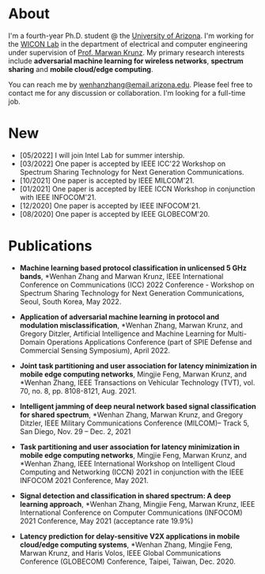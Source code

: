 # About

<!-- You can use the [editor on GitHub](https://github.com/Wenhan2020/wenhan2020.github.io/edit/main/index.md) to maintain and preview the content for your website in Markdown files. -->

<!-- Whenever you commit to this repository, GitHub Pages will run [Jekyll](https://jekyllrb.com/) to rebuild the pages in your site, from the content in your Markdown files. -->

I'm a fourth-year Ph.D. student @ the [University of Arizona](https://www.arizona.edu/admissions?gclid=CjwKCAjwqauVBhBGEiwAXOepkSKueiG3QsLdkJ6xL-t-di_FFhJ9HqhBQPh7FHvI2KLnCFmRwH1H4RoCic8QAvD_BwE). I'm working for the [WICON Lab](https://wireless.ece.arizona.edu/) in the department of electrical and computer engineering under supervision of [Prof. Marwan Krunz](https://ece.engineering.arizona.edu/faculty-staff/faculty/marwan-krunz). My primary research interests include **adversarial machine learning for wireless networks**, **spectrum sharing** and **mobile cloud/edge computing**.

You can reach me by [wenhanzhang@email.arizona.edu](mailto:wenhanzhang@email.arizona.edu). Please feel free to contact me for any discussion or collaboration. I'm looking for a full-time job.

# New
* [05/2022] I will join Intel Lab for summer intership.
* [03/2022] One paper is accepted by IEEE ICC'22 Workshop on Spectrum Sharing Technology for Next Generation Communications.
* [10/2021] One paper is accepted by IEEE MILCOM'21.
* [01/2021] One paper is accepted by IEEE ICCN Workshop in conjunction with IEEE INFOCOM'21.
* [12/2020] One paper is accepted by IEEE INFOCOM'21.
* [08/2020] One paper is accepted by IEEE GLOBECOM'20.

# Publications

<!-- Markdown is a lightweight and easy-to-use syntax for styling your writing. It includes conventions for

```markdown
Syntax highlighted code block

# Header 1
## Header 2
### Header 3

- Bulleted
- List

1. Numbered
2. List

**Bold** and _Italic_ and `Code` text

[Link](url) and ![Image](src)
```

For more details see [Basic writing and formatting syntax](https://docs.github.com/en/github/writing-on-github/getting-started-with-writing-and-formatting-on-github/basic-writing-and-formatting-syntax). -->


* **Machine learning based protocol classification in unlicensed 5 GHz bands**, *Wenhan Zhang and Marwan Krunz, IEEE International Conference on Communications (ICC) 2022 Conference - Workshop on Spectrum Sharing Technology for Next Generation Communications, Seoul, South Korea,  May 2022.

* **Application of adversarial machine learning in protocol and modulation misclassification**, *Wenhan Zhang, Marwan Krunz, and Gregory Ditzler, Artificial Intelligence and Machine Learning for Multi-Domain Operations Applications Conference (part of SPIE Defense and Commercial Sensing Symposium), April 2022.


* **Joint task partitioning and user association for latency minimization in mobile edge computing networks**, Mingjie Feng, Marwan Krunz, and *Wenhan Zhang, IEEE Transactions on Vehicular Technology (TVT), vol. 70, no. 8, pp. 8108-8121, Aug. 2021.

* **Intelligent jamming of deep neural network based signal classification for shared spectrum**, *Wenhan Zhang, Marwan Krunz, and Gregory Ditzler, IEEE Military Communications Conference (MILCOM)– Track 5, San Diego, Nov. 29 – Dec. 2, 2021

* **Task partitioning and user association for latency minimization in mobile edge computing networks**, Mingjie Feng, Marwan Krunz, and *Wenhan Zhang, IEEE International Workshop on Intelligent Cloud Computing and Networking (ICCN) 2021 in conjunction with the IEEE INFOCOM 2021 Conference, May 2021.

* **Signal detection and classification in shared spectrum: A deep learning approach**, *Wenhan Zhang, Mingjie Feng, Marwan Krunz, IEEE International Conference on Computer Communications (INFOCOM) 2021 Conference, May 2021 (acceptance rate 19.9%)

* **Latency prediction for delay-sensitive V2X applications in mobile cloud/edge computing systems**, *Wenhan Zhang, Mingjie Feng, Marwan Krunz, and Haris Volos, IEEE Global Communications Conference (GLOBECOM) Conference, Taipei, Taiwan, Dec. 2020.


<script type="text/javascript" id="clustrmaps" src="//clustrmaps.com/map_v2.js?d=XL9Gt-Ypm1UWZHhIAiEAZymffEFjoAnjf_6YinPu1do&cl=ffffff&w=a"></script>

